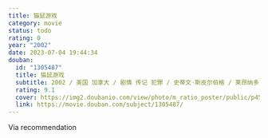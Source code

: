 ```yaml
---
title: 猫鼠游戏
category: movie
status: todo
rating: 0
year: "2002"
date: 2023-07-04 19:44:34
douban:
  id: "1305487"
  title: 猫鼠游戏
  subtitle: 2002 / 美国 加拿大 / 剧情 传记 犯罪 / 史蒂文·斯皮尔伯格 / 莱昂纳多·迪卡普里奥 汤姆·汉克斯
  rating: 9.1
  cover: https://img2.doubanio.com/view/photo/m_ratio_poster/public/p453924541.jpg
  link: https://movie.douban.com/subject/1305487/
---
```


Via recommendation 